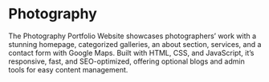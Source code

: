 # Photography
The Photography Portfolio Website showcases photographers’ work with a stunning homepage, categorized galleries, an about section, services, and a contact form with Google Maps. Built with HTML, CSS, and JavaScript, it’s responsive, fast, and SEO-optimized, offering optional blogs and admin tools for easy content management.
